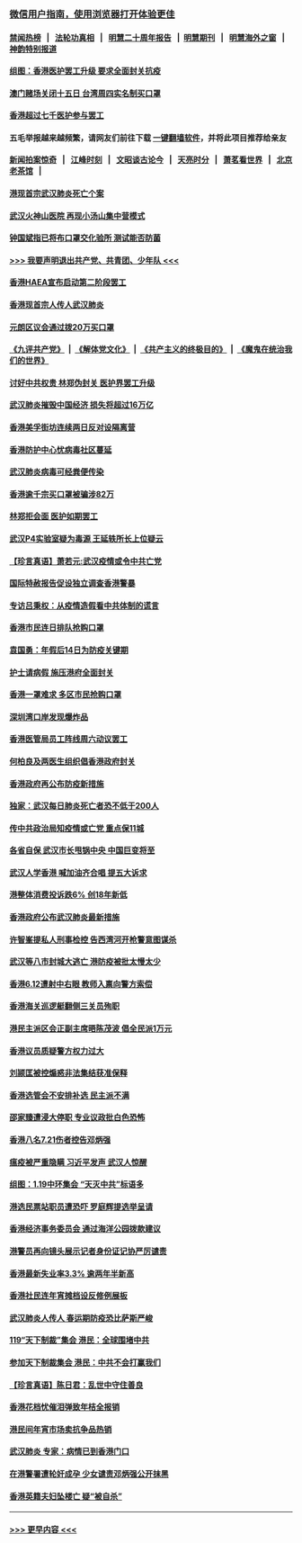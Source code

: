 ### [微信用户指南，使用浏览器打开体验更佳](https://github.com/gfw-breaker/banned-news1/blob/master/indexes/wechat-guide.md?t=0)
#### [禁闻热榜](热点新闻.md?t=0)  &nbsp;&nbsp;|&nbsp;&nbsp; [法轮功真相](https://github.com/gfw-breaker/truth/blob/master/README.md?t=0) &nbsp;&nbsp;|&nbsp;&nbsp; [明慧二十周年报告](https://github.com/gfw-breaker/mh-reports/blob/master/README.md?t=0) &nbsp;&nbsp;|&nbsp;&nbsp;[明慧期刊](https://github.com/gfw-breaker/mh-qikan) &nbsp;&nbsp;|&nbsp;&nbsp; [明慧海外之窗](https://github.com/gfw-breaker/mh-news/blob/master/README.md?t=0) &nbsp;&nbsp;|&nbsp;&nbsp; [神韵特别报道](https://github.com/gfw-breaker/mh-news/blob/master/shenyun.md?t=0)
#### [组图：香港医护罢工升级 要求全面封关抗疫](../pages/nsc415/n11844107.md?t=02051555) 
#### [澳门赌场关闭十五日 台湾周四实名制买口罩](../pages/nsc415/n11845083.md?t=02051555) 
#### [香港超过七千医护参与罢工](../pages/nsc415/n11845051.md?t=02051555) 
#### 五毛举报越来越频繁，请网友们前往下载 [一键翻墙软件](https://github.com/gfw-breaker/ssr-accounts)，并将此项目推荐给亲友
#### [新闻拍案惊奇](https://github.com/gfw-breaker/banned-news1/blob/master/pages/link4.md) &nbsp;&nbsp;|&nbsp;&nbsp; [江峰时刻](https://github.com/gfw-breaker/banned-news1/blob/master/pages/link4.md) &nbsp;&nbsp;|&nbsp;&nbsp; [文昭谈古论今](https://github.com/gfw-breaker/banned-news1/blob/master/pages/link4.md) &nbsp;&nbsp;|&nbsp;&nbsp; [天亮时分](https://github.com/gfw-breaker/banned-news1/blob/master/pages/link4.md) &nbsp;&nbsp;|&nbsp;&nbsp; [萧茗看世界](https://github.com/gfw-breaker/banned-news1/blob/master/pages/link4.md) &nbsp;&nbsp;|&nbsp;&nbsp; [北京老茶馆](https://github.com/gfw-breaker/banned-news1/blob/master/pages/link4.md) &nbsp;&nbsp;|&nbsp;&nbsp; 
#### [港现首宗武汉肺炎死亡个案](../pages/nsc415/n11844998.md?t=02051555) 
#### [武汉火神山医院 再现小汤山集中营模式](../pages/nsc415/n11844763.md?t=02051555) 
#### [钟国斌指已将布口罩交化验所 测试能否防菌](../pages/nsc415/n11842783.md?t=02051555) 
#### [>>> 我要声明退出共产党、共青团、少年队 <<<](https://github.com/begood0513/goodnews/blob/master/quit/letter.md) 
#### [香港HAEA宣布启动第二阶段罢工](../pages/nsc415/n11842723.md?t=02051555) 
#### [香港现首宗人传人武汉肺炎](../pages/nsc415/n11842766.md?t=02051555) 
#### [元朗区议会通过拨20万买口罩](../pages/nsc415/n11842754.md?t=02051555) 
#### [《九评共产党》](https://github.com/begood0513/9ping.md/blob/master/README.md) &nbsp;|&nbsp; [《解体党文化》](../../../../jtdwh.md/blob/master/README.md)  &nbsp;|&nbsp; [《共产主义的终极目的》](../../../../gczydzjmd.md/blob/master/README.md) &nbsp;|&nbsp; [《魔鬼在统治我们的世界》](../../../../mgztzwmdsj.md/blob/master/README.md) 
#### [讨好中共权贵 林郑伪封关 医护界罢工升级](../pages/nsc415/n11842359.md?t=02051555) 
#### [武汉肺炎摧毁中国经济 损失将超过16万亿](../pages/nsc415/n11839723.md?t=02051555) 
#### [香港美孚街坊连续两日反对设隔离营](../pages/nsc415/n11839962.md?t=02051555) 
#### [香港防护中心忧病毒社区蔓延](../pages/nsc415/n11839933.md?t=02051555) 
#### [武汉肺炎病毒可经粪便传染](../pages/nsc415/n11839939.md?t=02051555) 
#### [香港逾千宗买口罩被骗涉82万](../pages/nsc415/n11839914.md?t=02051555) 
#### [林郑拒会面 医护如期罢工](../pages/nsc415/n11839892.md?t=02051555) 
#### [武汉P4实验室疑为毒源 王延轶所长上位疑云](../pages/nsc415/n11835543.md?t=02051555) 
#### [【珍言真语】萧若元:武汉疫情或令中共亡党](../pages/nsc415/n11829394.md?t=02051555) 
#### [国际特赦报告促设独立调查香港警暴](../pages/nsc415/n11833845.md?t=02051555) 
#### [专访吕秉权：从疫情造假看中共体制的谎言](../pages/nsc415/n11833813.md?t=02051555) 
#### [香港市民连日排队抢购口罩](../pages/nsc415/n11833794.md?t=02051555) 
#### [袁国勇：年假后14日为防疫关键期](../pages/nsc415/n11831088.md?t=02051555) 
#### [护士请病假 施压港府全面封关](../pages/nsc415/n11831030.md?t=02051555) 
#### [香港一罩难求 多区市民抢购口罩](../pages/nsc415/n11831002.md?t=02051555) 
#### [深圳湾口岸发现爆炸品](../pages/nsc415/n11828802.md?t=02051555) 
#### [香港医管局员工阵线周六动议罢工](../pages/nsc415/n11828762.md?t=02051555) 
#### [何柏良及两医生组织倡香港政府封关](../pages/nsc415/n11828749.md?t=02051555) 
#### [香港政府再公布防疫新措施](../pages/nsc415/n11828716.md?t=02051555) 
#### [独家：武汉每日肺炎死亡者恐不低于200人](../pages/nsc415/n11828240.md?t=02051555) 
#### [传中共政治局知疫情或亡党 重点保11城](../pages/nsc415/n11828145.md?t=02051555) 
#### [各省自保 武汉市长甩锅中央 中国巨变将至](../pages/nsc415/n11828021.md?t=02051555) 
#### [武汉人学香港 喊加油齐合唱 提五大诉求](../pages/nsc415/n11827046.md?t=02051555) 
#### [港整体消费投诉跌6% 创18年新低](../pages/nsc415/n11817280.md?t=02051555) 
#### [香港政府公布武汉肺炎最新措施](../pages/nsc415/n11817152.md?t=02051555) 
#### [许智峯提私人刑事检控 告西湾河开枪警意图谋杀](../pages/nsc415/n11817132.md?t=02051555) 
#### [武汉等八市封城大逃亡 港防疫被批太慢太少](../pages/nsc415/n11817058.md?t=02051555) 
#### [香港6.12遭射中右眼 教师入禀向警方索偿](../pages/nsc415/n11814678.md?t=02051555) 
#### [香港海关巡逻艇翻侧三关员殉职](../pages/nsc415/n11814604.md?t=02051555) 
#### [港民主派区会正副主席晤陈茂波 倡全民派1万元](../pages/nsc415/n11814582.md?t=02051555) 
#### [香港议员质疑警方权力过大](../pages/nsc415/n11814560.md?t=02051555) 
#### [刘颕匡被控煽惑非法集结获准保释](../pages/nsc415/n11811727.md?t=02051555) 
#### [香港选管会不安排补选 民主派不满](../pages/nsc415/n11811691.md?t=02051555) 
#### [邵家臻遭浸大停职 专业议政批白色恐怖](../pages/nsc415/n11811670.md?t=02051555) 
#### [香港八名7.21伤者控告邓炳强](../pages/nsc415/n11811623.md?t=02051555) 
#### [瘟疫被严重隐瞒 习近平发声 武汉人惊醒](../pages/nsc415/n11811186.md?t=02051555) 
#### [组图：1.19中环集会 “天灭中共”标语多](../pages/nsc415/n11809514.md?t=02051555) 
#### [港选民票站职员遭恐吓 罗庭辉提选举呈请](../pages/nsc415/n11808914.md?t=02051555) 
#### [香港经济事务委员会 通过海洋公园拨款建议](../pages/nsc415/n11808906.md?t=02051555) 
#### [港警员再向镜头展示记者身份证记协严厉谴责](../pages/nsc415/n11808888.md?t=02051555) 
#### [香港最新失业率3.3% 逾两年半新高](../pages/nsc415/n11808887.md?t=02051555) 
#### [香港社民连年宵摊档设反修例展板](../pages/nsc415/n11808857.md?t=02051555) 
#### [武汉肺炎人传人 春运期防疫恐比萨斯严峻](../pages/nsc415/n11808739.md?t=02051555) 
#### [119“天下制裁”集会 港民：全球围堵中共](../pages/nsc415/n11806318.md?t=02051555) 
#### [参加天下制裁集会 港民：中共不会打赢我们](../pages/nsc415/n11806596.md?t=02051555) 
#### [【珍言真语】陈日君：乱世中守住善良](../pages/nsc415/n11806247.md?t=02051555) 
#### [香港花档忧催泪弹致年桔全报销](../pages/nsc415/n11806130.md?t=02051555) 
#### [港民间年宵市场卖抗争品热销](../pages/nsc415/n11806073.md?t=02051555) 
#### [武汉肺炎 专家：病情已到香港门口](../pages/nsc415/n11806020.md?t=02051555) 
#### [在港警署遭轮奸成孕 少女谴责邓炳强公开抹黑](../pages/nsc415/n11805981.md?t=02051555) 
#### [香港英籍夫妇坠楼亡 疑“被自杀”](../pages/nsc415/n11805937.md?t=02051555) 

----
#### [ >>> 更早内容 <<< ](../indexes/nsc415-earlier.md)
